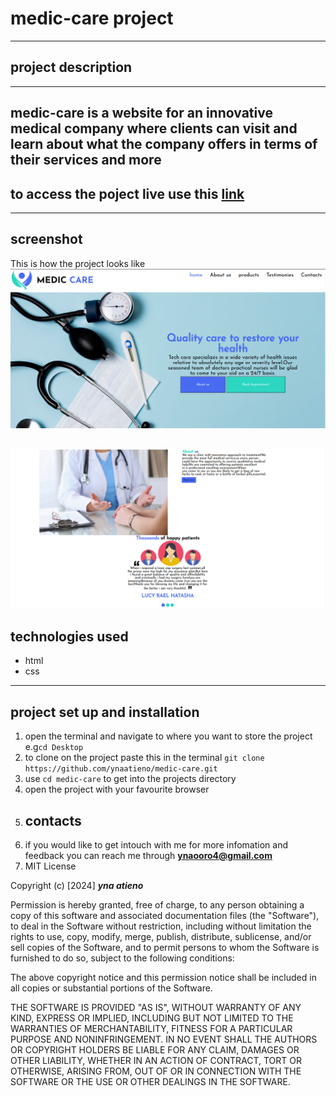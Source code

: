 # medic-care project
---
## project description
---
medic-care is a website for an innovative medical company where clients can visit and learn about what the company offers in terms of their services and more
---
## to access the poject live use this  [link](https://github.com/ynaatieno/medic-care.git)
---
## screenshot
 This is how the project looks like
![Hero section of Medicare](/images/medical-care)

![services section of medicare](/images/services-info)
---
## technologies used
* html
* css
---
  ## project set up and installation
  1. open the terminal and navigate to where you want to store the project e.g`cd Desktop`
  2. to clone on the project paste this in the terminal `git clone https://github.com/ynaatieno/medic-care.git`
  3. use `cd medic-care` to get into the projects directory
  4. open the project with your favourite browser
  5. ## contacts
  6. if you would like to get intouch with me for more infomation and feedback you can reach me through **ynaooro4@gmail.com**
  7.  MIT License

Copyright (c) [2024] ***yna atieno***

Permission is hereby granted, free of charge, to any person obtaining a copy
of this software and associated documentation files (the "Software"), to deal
in the Software without restriction, including without limitation the rights
to use, copy, modify, merge, publish, distribute, sublicense, and/or sell
copies of the Software, and to permit persons to whom the Software is
furnished to do so, subject to the following conditions:

The above copyright notice and this permission notice shall be included in all
copies or substantial portions of the Software.

THE SOFTWARE IS PROVIDED "AS IS", WITHOUT WARRANTY OF ANY KIND, EXPRESS OR
IMPLIED, INCLUDING BUT NOT LIMITED TO THE WARRANTIES OF MERCHANTABILITY,
FITNESS FOR A PARTICULAR PURPOSE AND NONINFRINGEMENT. IN NO EVENT SHALL THE
AUTHORS OR COPYRIGHT HOLDERS BE LIABLE FOR ANY CLAIM, DAMAGES OR OTHER
LIABILITY, WHETHER IN AN ACTION OF CONTRACT, TORT OR OTHERWISE, ARISING FROM,
OUT OF OR IN CONNECTION WITH THE SOFTWARE OR THE USE OR OTHER DEALINGS IN THE
SOFTWARE.